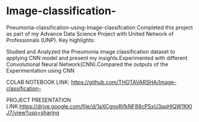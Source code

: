 # Image-classification- 
Pneumonia-classification-using-Image-classifcation
Completed this project as part of my Advance Data Science Project with United Network of Professionals (UNP). Key highlights:

Studied and Analyzed the Pneumonia image classification dataset to applying CNN model and present my insights.Experimented with different Convolutional Neural Network(CNN).Compared the outputs of the Experimentation using CNN

COLAB NOTEBOOK LINK: https://github.com/THOTAVARSHA/Image-classification-

PROJECT PRESENTATION LINK:https://drive.google.com/file/d/1aXCgnoRifkNF88cPSxU3apHlQW1KKlJ7/view?usp=sharing
